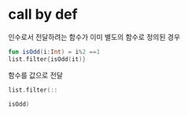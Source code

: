 # call by def

인수로서 전달하려는 함수가 이미 별도의 함수로 정의된 경우

```kotlin
fun isOdd(i:Int) = i%2 ==1
list.filter{isOdd(it)}
```

함수를 값으로 전달

```kotlin
list.filter(::

isOdd)
```